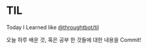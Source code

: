 # TIL
Today I Learned like [@throughtbot/til](https://github.com/thoughtbot/til) 

오늘 하루 배운 것, 혹은 공부 한 것들에 대한 내용을 Commit!
